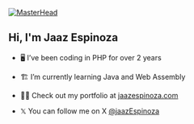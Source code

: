 [![MasterHead](https://thumbs.gfycat.com/BetterHandmadeGull-size_restricted.gif)](https://jaazespinoza.com/)
<h2>Hi, I'm Jaaz Espinoza</h2>

- 🖥️ I’ve been coding in PHP for over 2 years

- 🏗️ I’m currently learning Java and Web Assembly

- 👨‍💻 Check out my portfolio at [jaazespinoza.com](https://jaazespinoza.com/)

- 𝕏 You can follow me on X <a href="https://twitter.com/jaazEspinoza">@jaazEspinoza</a>
